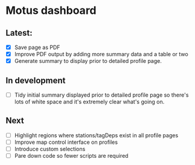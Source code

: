 # Motus dashboard

## Latest:
* [x] Save page as PDF
 * [x] Improve PDF output by adding more summary data and a table or two
* [x] Generate summary to display prior to detailed profile page.

## In development
 * [ ] Tidy initial summary displayed prior to detailed profile page so there's lots of white space and it's extremely clear what's going on.

## Next
 * [ ] Highlight regions where stations/tagDeps exist in all profile pages
 * [ ] Improve map control interface on profiles
 * [ ] Introduce custom selections
 * [ ] Pare down code so fewer scripts are required

